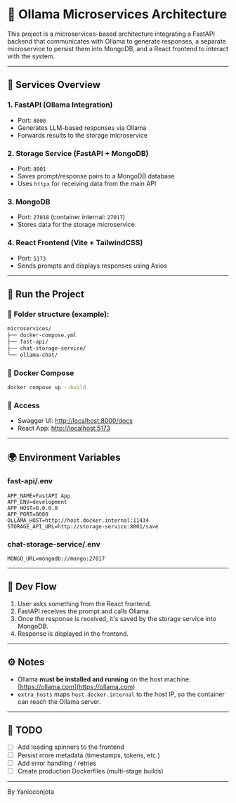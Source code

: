 # 🧠 Ollama Microservices Architecture

This project is a microservices-based architecture integrating a FastAPI backend that communicates with Ollama to generate responses, a separate microservice to persist them into MongoDB, and a React frontend to interact with the system.

---

## 🧩 Services Overview

### 1. **FastAPI (Ollama Integration)**
- Port: `8000`
- Generates LLM-based responses via Ollama
- Forwards results to the storage microservice

### 2. **Storage Service (FastAPI + MongoDB)**
- Port: `8001`
- Saves prompt/response pairs to a MongoDB database
- Uses `httpx` for receiving data from the main API

### 3. **MongoDB**
- Port: `27018` (container internal: `27017`)
- Stores data for the storage microservice

### 4. **React Frontend (Vite + TailwindCSS)**
- Port: `5173`
- Sends prompts and displays responses using Axios

---

## 🚀 Run the Project

### 📁 Folder structure (example):
```txt
microservices/
├── docker-compose.yml
├── fast-api/
├── chat-storage-service/
└── ollama-chat/
```

### 🐳 Docker Compose
```bash
docker compose up --build
```

### 🪪 Access
- Swagger UI: [http://localhost:8000/docs](http://localhost:8000/docs)
- React App: [http://localhost:5173](http://localhost:5173)

---

## 🌍 Environment Variables

### fast-api/.env
```
APP_NAME=FastAPI App
APP_ENV=development
APP_HOST=0.0.0.0
APP_PORT=8000
OLLAMA_HOST=http://host.docker.internal:11434
STORAGE_API_URL=http://storage-service:8001/save
```

### chat-storage-service/.env
```
MONGO_URL=mongodb://mongo:27017
```

---

## 🔁 Dev Flow
1. User asks something from the React frontend.
2. FastAPI receives the prompt and calls Ollama.
3. Once the response is received, it's saved by the storage service into MongoDB.
4. Response is displayed in the frontend.

---

## ⚙️ Notes
- Ollama **must be installed and running** on the host machine: [https://ollama.com](https://ollama.com)
- `extra_hosts` maps `host.docker.internal` to the host IP, so the container can reach the Ollama server.

---

## 📌 TODO
- [ ] Add loading spinners to the frontend
- [ ] Persist more metadata (timestamps, tokens, etc.)
- [ ] Add error handling / retries
- [ ] Create production Dockerfiles (multi-stage builds)

---

By Yanioconjota

